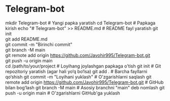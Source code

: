 # Telegram-bot
mkdir Telegram-bot  # Yangi papka yaratish
cd Telegram-bot  # Papkaga kirish
echo "# Telegram-bot" >> README.md  # README fayl yaratish
git init  
git add README.md  
git commit -m "Birinchi commit"  
git branch -M main  
git remote add origin https://github.com/Javohir995/Telegram-bot.git  
git push -u origin main  
cd /path/to/your/project  # Loyihang joylashgan papkaga o'tish
git init  # Git repozitoriy yaratish (agar hali yo‘q bo‘lsa)
git add .  # Barcha fayllarni qo‘shish
git commit -m "Loyihani yuklash"  # O'zgarishlarni saqlash
git remote add origin https://github.com/Javohir995/Telegram-bot.git  # GitHub bilan bog‘lash
git branch -M main  # Asosiy branchni "main" deb nomlash
git push -u origin main  # O'zgarishlarni GitHub'ga yuklash

